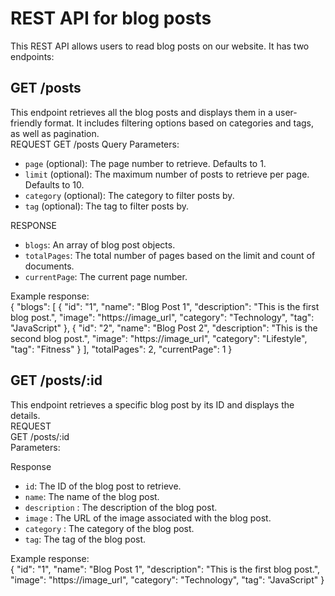 # REST API for blog posts
This REST API allows users to read blog posts on our website. It has two endpoints:

## GET /posts
This endpoint retrieves all the blog posts and displays them in a user-friendly format. It includes filtering options based on categories and tags, as well as pagination.
<br/>
REQUEST
GET /posts
Query Parameters:<br/>
- `page` (optional): The page number to retrieve. Defaults to 1.<br/>
- `limit` (optional): The maximum number of posts to retrieve per page. Defaults to 10.<br/>
- `category` (optional): The category to filter posts by.<br/>
- `tag` (optional): The tag to filter posts by.<br/>

RESPONSE<br/>
- `blogs`: An array of blog post objects.<br/>
- `totalPages`: The total number of pages based on the limit and count of documents.<br/>
- `currentPage`: The current page number.<br/>

Example response:<br/>
{
  "blogs": [
    {
      "id": "1",
      "name": "Blog Post 1",
      "description": "This is the first blog post.",
      "image": "https://image_url",
      "category": "Technology",
      "tag": "JavaScript"
    },
    {
      "id": "2",
      "name": "Blog Post 2",
      "description": "This is the second blog post.",
      "image": "https://image_url",
      "category": "Lifestyle",
      "tag": "Fitness"
    }
  ],
  "totalPages": 2,
  "currentPage": 1
}

## GET /posts/:id
This endpoint retrieves a specific blog post by its ID and displays the details.<br/>
REQUEST<br/>
GET /posts/:id<br/>
Parameters:<br/>

Response<br/>
- `id`: The ID of the blog post to retrieve.<br/>
- `name`: The name of the blog post.<br/>
- `description` : The description of the blog post.<br/>
- `image` : The URL of the image associated with the blog post.<br/>
- `category` : The category of the blog post.<br/>
- `tag`: The tag of the blog post.<br/>

Example response:<br/>
{
  "id": "1",
  "name": "Blog Post 1",
  "description": "This is the first blog post.",
  "image": "https://image_url",
  "category": "Technology",
  "tag": "JavaScript"
}










